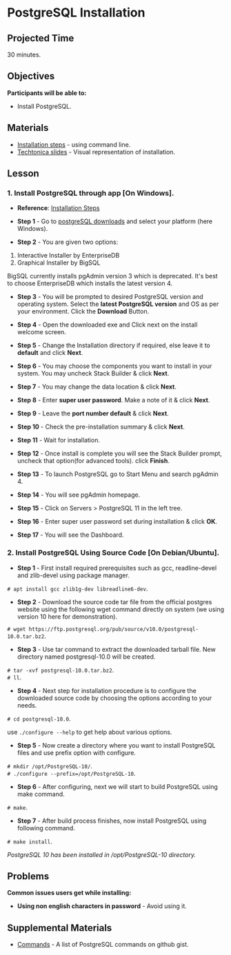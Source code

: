 # PostgreSQL Installation

## Projected Time

30 minutes.

## Objectives

**Participants will be able to:**

- Install PostgreSQL.

## Materials

- [Installation steps](https://www.postgresql.org/docs/current/install-procedure.html) - using command line.
- [Techtonica slides](https://docs.google.com/presentation/d/1m6NsBLMQCACJE2n8CmLxye44iE65RUOaTwW1EivzxmY/edit?usp=sharing) - Visual representation of installation.

## Lesson

### 1. Install PostgreSQL through app [On Windows].

* **Reference**: [Installation Steps](https://www.guru99.com/download-install-postgresql.html)

* **Step 1** - Go to [postgreSQL downloads](https://www.postgresql.org/download) and select your platform (here Windows).

* **Step 2** - You are given two options:

1. Interactive Installer by EnterpriseDB
2. Graphical Installer by BigSQL

BigSQL currently installs pgAdmin version 3 which is deprecated. It's best to choose EnterpriseDB which installs the latest version 4.

* **Step 3** - You will be prompted to desired PostgreSQL version and operating system. Select the **latest PostgreSQL version** and OS as per your environment. Click the **Download** Button.

* **Step 4** - Open the downloaded exe and Click next on the install welcome screen.

* **Step 5** - Change the Installation directory if required, else leave it to **default** and click **Next**.

* **Step 6** - You may choose the components you want to install in your system. You may uncheck Stack Builder & click **Next**.

* **Step 7** - You may change the data location & click **Next**.

* **Step 8** - Enter **super user password**. Make a note of it & click **Next**.

* **Step 9** - Leave the **port number default** & click **Next**.

* **Step 10** - Check the pre-installation summary & click **Next**.

* **Step 11** - Wait for installation.

* **Step 12** - Once install is complete you will see the Stack Builder prompt, uncheck that option(for advanced tools). click **Finish**.

* **Step 13** - To launch PostgreSQL go to Start Menu and search pgAdmin 4.

* **Step 14** - You will see pgAdmin homepage.

* **Step 15** - Click on Servers > PostgreSQL 11 in the left tree.

* **Step 16** - Enter super user password set during installation & click **OK**.

* **Step 17** - You will see the Dashboard.

### 2. Install PostgreSQL Using Source Code  [On Debian/Ubuntu].

* **Step 1** - First install required prerequisites such as gcc, readline-devel and zlib-devel using package manager.

`# apt install gcc zlib1g-dev libreadline6-dev`.

* **Step 2** - Download the source code tar file from the official postgres website using the following wget command directly on system (we using version 10 here for demonstration).

`# wget https://ftp.postgresql.org/pub/source/v10.0/postgresql-10.0.tar.bz2`.

* **Step 3** - Use tar command to extract the downloaded tarball file. New directory named postgresql-10.0 will be created.

`# tar -xvf postgresql-10.0.tar.bz2`.<br>
`# ll`.
 
 * **Step 4** - Next step for installation procedure is to configure the downloaded source code by choosing the options according to your needs.
 
`# cd postgresql-10.0`.
 
 use `./configure --help` to get help about various options.
 
 * **Step 5** - Now create a directory where you want to install PostgreSQL files and use prefix option with configure.
 
`# mkdir /opt/PostgreSQL-10/`.<br>
`# ./configure --prefix=/opt/PostgreSQL-10`.

* **Step 6** - After configuring, next we will start to build PostgreSQL using make command.

`# make`.

* **Step 7** - After build process finishes, now install PostgreSQL using following command.

`# make install`.

*PostgreSQL 10 has been installed in /opt/PostgreSQL-10 directory.*

## Problems

**Common issues users get while installing:**
* **Using non english characters in password** - Avoid using it.

## Supplemental Materials
- [Commands](https://gist.github.com/Kartones/dd3ff5ec5ea238d4c546) - A list of PostgreSQL commands on github gist.
